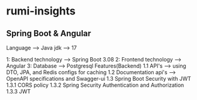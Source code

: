 # rumi-insights
Spring Boot &amp; Angular
---------------------------------------------------------------
Language --> Java 
jdk --> 17

1: Backend technology --> Spring Boot 3.08
2: Frontend technology --> Angular
3: Database --> Postgresql
Features(Backend)
1.1 API's --> using DTO, JPA, and Redis configs for caching
1.2 Documentation api's --> OpenAPI specifications and Swagger-ui
1.3 Spring Boot Security with JWT
    1.3.1 CORS policy
    1.3.2 Spring Security Authentication and Authorization
    1.3.3 JWT


